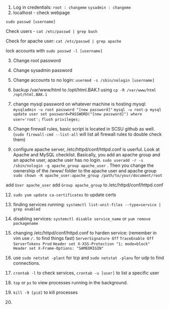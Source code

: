 1. Log in credentials: `root : changeme`
                       `sysadmin : changeme`
2. localhost - check webpage

`sudo passwd [username]`

Check users - `cat /etc/passwd | grep bash`

Check for apache user: `cat /etc/passwd | grep apache`

lock accounts with `sudo passwd -l [username]`

3. Change root password 

4. Change sysadmin password

5. Change accounts to no login: `usermod -s /sbin/nologin [username]`

6. backup /var/www/html to /opt/html.BAK.1 using `cp -R /var/www/html /opt/html.BAK.1`

7. change mysql password on whatever machine is hosting mysql: `mysqladmin -u root password "[new password]"`
                                                              `mysql -u root-p mysql`
                                                              `update user set password=PASSWORD("[new password]") where user='root';`
                                                              `flush privileges;`

9. Change firewall rules, basic script is located in SCSU github as well. (`sudo firewall-cmd --list-all` will list all firewall rules to double check them)

10. configure apache server, /etc/httpd/conf/httpd.conf is userful. Look at Apache and MySQL checklist.
 Basically, you add an apache group and an apache user, apache user has no login. `sudo useradd -r -s /sbin/nologin -g apache_group apache_user` . Then you change the ownership of the /www/ folder to the apache user and apache group
  `sudo chown -R apache_user:apache_group /path/to/your/document/root`

 add `User apache_user`
 add `Group apache_group`
 to /etc/httpd/conf/httpd.conf

12. `sudo yum update ca-certificates` to update certs

13. finding services running: `systemctl list-unit-files --type=service | grep enabled`

14. disabling services: `systemctl disable service_name` or `yum remove packagename`

15. changing /etc/httpd/conf/httpd.conf to harden service: (remember in vim use `/.` to find things fast)
    `ServerSignature Off`
    `TraceEnable Off`
    `ServerTokens Prod`
    `Header set X-XSS-Protection "1; mode=block"`
    `Header set X-Frame-Options: "SAMEORIGIN"`

16. use `sudo netstat -plant` for tcp and `sudo netstat -planu` for udp to find connections.

17. `crontab -l` to check services, `crontab -u [user]` to list a specific user

18. `top` or `ps` to view processes running in the background.

19. `kill -9 [pid]` to kill processes

20. 
